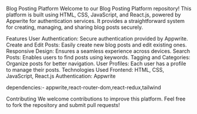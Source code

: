 Blog Posting Platform
Welcome to our Blog Posting Platform repository! This platform is built using HTML, CSS, JavaScript, and React.js, powered by Appwrite for authentication services. It provides a straightforward system for creating, managing, and sharing blog posts securely.

Features
User Authentication: Secure authentication provided by Appwrite.
Create and Edit Posts: Easily create new blog posts and edit existing ones.
Responsive Design: Ensures a seamless experience across devices.
Search Posts: Enables users to find posts using keywords.
Tagging and Categories: Organize posts for better navigation.
User Profiles: Each user has a profile to manage their posts.
Technologies Used
Frontend: HTML, CSS, JavaScript, React.js
Authentication: Appwrite

dependencies:- appwrite,react-router-dom,react-redux,tailwind

Contributing
We welcome contributions to improve this platform. Feel free to fork the repository and submit pull requests!



